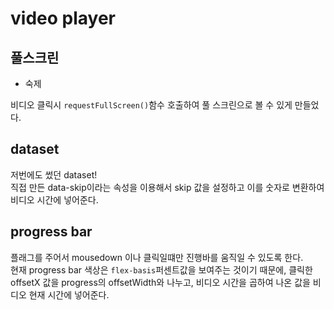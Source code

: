# video player

## 풀스크린
- 숙제

비디오 클릭시 `requestFullScreen()`함수 호출하여 풀 스크린으로 볼 수 있게 만들었다.

## dataset
저번에도 썼던 dataset!\
직접 만든 data-skip이라는 속성을 이용해서 skip 값을 설정하고 이를 숫자로 변환하여 비디오 시간에 넣어준다.

## progress bar
플래그를 주어서 mousedown 이나 클릭일떄만 진행바를 움직일 수 있도록 한다.\
현재 progress bar 색상은  `flex-basis`퍼센트값을 보여주는 것이기 때문에, 클릭한 offsetX 값을 progress의 offsetWidth와 나누고, 비디오 시간을 곱하여 나온 값을 비디오 현재 시간에 넣어준다.
